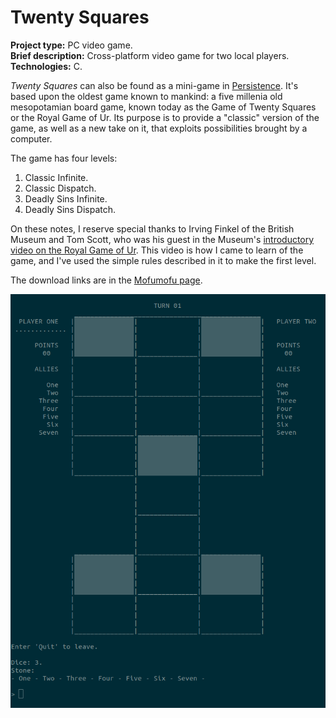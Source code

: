 # Twenty Squares

**Project type:** PC video game.   
**Brief description:** Cross-platform video game for two local players.  
**Technologies:** C.  

*Twenty Squares* can also be found as a mini-game in [Persistence](https://github.com/TheLycorisRadiata/game_persistence). It's based upon the oldest game known to mankind: a five millenia old mesopotamian board game, known today as the Game of Twenty Squares or the Royal Game of Ur. Its purpose is to provide a "classic" version of the game, as well as a new take on it, that exploits possibilities brought by a computer.  

The game has four levels:
1. Classic Infinite.
2. Classic Dispatch.
3. Deadly Sins Infinite.
4. Deadly Sins Dispatch.

On these notes, I reserve special thanks to Irving Finkel of the British Museum and Tom Scott, who was his guest in the Museum's [introductory video on the Royal Game of Ur](https://www.youtube.com/watch?v=WZskjLq040I). This video is how I came to learn of the game, and I've used the simple rules described in it to make the first level.  

The download links are in the [Mofumofu page](https://www.mofumofustudios.com/works/product/4bfde5d2).  

![](./ingame_screenshot.png)


